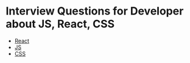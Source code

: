 # Interview Questions for Developer about JS, React, CSS

-   [React](./questions/questions_react.md)
-   [JS](./questions/questions_js.md)
-   [CSS](./questions/questions_css.md)
